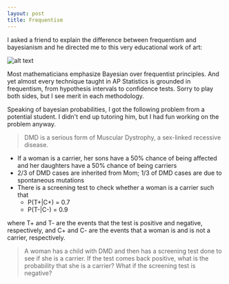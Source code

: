 ```yaml
---
layout: post
title: Frequentism
---
```


I asked a friend to explain the difference between frequentism and bayesianism and he directed me to this very educational work of art:

![alt text](https://raw.githubusercontent.com/rachel1792/jekyll-now/master/images/bayesians.png "xkcd.com/1132")

Most mathematicians emphasize Bayesian over frequentist principles.  And yet almost every technique taught in AP Statistics is grounded in frequentism, from hypothesis intervals to confidence tests.  Sorry to play both sides, but I see merit in each methodology. 

Speaking of bayesian probabilities, I got the following problem from a potential student.  I didn't end up tutoring him, but I had fun working on the problem anyway.

> DMD is a serious form of Muscular Dystrophy, a sex-linked recessive disease. 

 * If a woman is a carrier, her sons have a 50% chance of being affected and her daughters have a 50% chance of being carriers
 * 2/3 of DMD cases are inherited from Mom; 1/3 of DMD cases are due to spontaneous mutations
 * There is a screening test to check whether a woman is a carrier such that
   + P(T+|C+) = 0.7
   + P(T-|C-) = 0.9  
   
where T+ and T- are the events that the test is positive and negative, respectively, and C+ and C- are the events that a woman is and is not a carrier, respectively. 

> A woman has a child with DMD and then has a screening test done to see if she is a carrier. If the test comes back positive, what is the probability that she is a carrier?  What if the screening test is negative?

